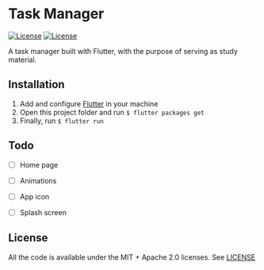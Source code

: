 # Task Manager

[![License](https://img.shields.io/badge/License-Apache%202.0-red.svg)](LICENSE) [![License](https://img.shields.io/badge/License-MIT-red.svg)](LICENSE)

A task manager built with Flutter, with the purpose of serving as study material.



## Installation

1. Add and configure [Flutter](https://flutter.dev/docs/get-started/install) in your machine
2. Open this project folder and run `$ flutter packages get`
3. Finally, run `$ flutter run`



## Todo

- [ ] Home page
- [ ] Animations
- [ ] App icon
- [ ] Splash screen



## License

All the code is available under the MIT + Apache 2.0 licenses. See [LICENSE](https://github.com/jonasGN/task_manager/blob/master/LICENSE)